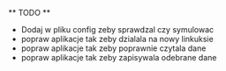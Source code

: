 ** TODO **
- Dodaj w pliku config zeby sprawdzal czy symulowac
- popraw aplikacje  tak zeby dzialala na nowy linkuksie
- popraw aplikacje tak zeby poprawnie czytala dane
- popraw aplikacje tak zeby zapisywala odebrane dane